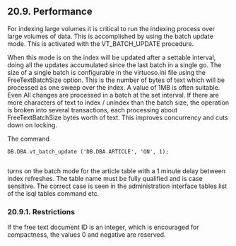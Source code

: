 <div>

<div>

<div>

<div>

## 20.9. Performance

</div>

</div>

</div>

For indexing large volumes it is critical to run the indexing process
over large volumes of data. This is accomplished by using the batch
update mode. This is activated with the VT_BATCH_UPDATE procedure.

When this mode is on the index will be updated after a settable
interval, doing all the updates accumulated since the last batch in a
single go. The size of a single batch is configurable in the
virtuoso.ini file using the FreeTextBatchSize option. This is the number
of bytes of text which will be processed as one sweep over the index. A
value of 1MB is often suitable. Even All changes are processed in a
batch at the set interval. If there are more characters of text to index
/ unindex than the batch size, the operation is broken into several
transactions, each processing about FreeTextBatchSize bytes worth of
text. This improves concurrency and cuts down on locking.

The command

``` programlisting
DB.DBA.vt_batch_update ('DB.DBA.ARTICLE', 'ON', 1);
    
```

turns on the batch mode for the article table with a 1 minute delay
between index refreshes. The table name must be fully qualified and is
case sensitive. The correct case is seen in the administration interface
tables list of the isql tables command etc.

<div>

<div>

<div>

<div>

### 20.9.1. Restrictions

</div>

</div>

</div>

If the free text document ID is an integer, which is encouraged for
compactness, the values 0 and negative are reserved.

</div>

</div>
